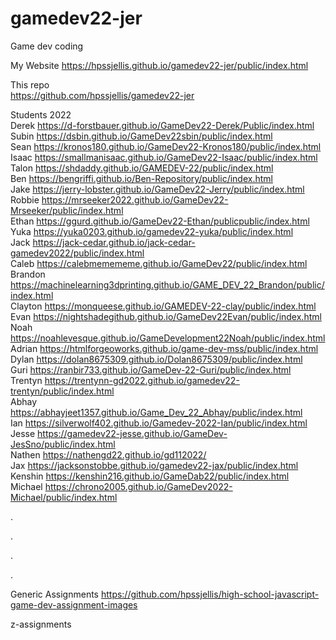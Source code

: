 # gamedev22-jer
Game dev coding


My Website   https://hpssjellis.github.io/gamedev22-jer/public/index.html

This repo  
https://github.com/hpssjellis/gamedev22-jer




Students 2022   
Derek    https://d-forstbauer.github.io/GameDev22-Derek/Public/index.html     
Subin    https://dsbin.github.io/GameDev22sbin/public/index.html     
Sean	   https://kronos180.github.io/GameDev22-Kronos180/public/index.html        
Isaac    https://smallmanisaac.github.io/GameDev22-Isaac/public/index.html       	
Talon		 https://shdaddy.github.io/GAMEDEV-22/public/index.html        
Ben		   https://bengriffi.github.io/Ben-Repository/public/index.html        
Jake		 https://jerry-lobster.github.io/GameDev22-Jerry/public/index.html     
Robbie	 https://mrseeker2022.github.io/GameDev22-Mrseeker/public/index.html     
Ethan	   https://ggurd.github.io/GameDev22-Ethan/publicpublic/index.html     
Yuka	 	 https://yuka0203.github.io/gamedev22-yuka/public/index.html     
Jack		 https://jack-cedar.github.io/jack-cedar-gamedev2022/public/index.html     
Caleb		 https://calebmemememe.github.io/GameDev22/public/index.html     
Brandon	 https://machinelearning3dprinting.github.io/GAME_DEV_22_Brandon/public/index.html     
Clayton	 https://monqueese.github.io/GAMEDEV-22-clay/public/index.html       
Evan		 https://nightshadegithub.github.io/GameDev22Evan/public/index.html     
Noah		 https://noahlevesque.github.io/GameDevelopment22Noah/public/index.html     
Adrian	 https://htmlforgeoworks.github.io/game-dev-mss/public/index.html         
Dylan		 https://dolan8675309.github.io/Dolan8675309/public/index.html      
Guri		 https://ranbir733.github.io/GameDev-22-Guri/public/index.html     
Trentyn	 https://trentynn-gd2022.github.io/gamedev22-trentyn/public/index.html       
Abhay		 https://abhayjeet1357.github.io/Game_Dev_22_Abhay/public/index.html     
Ian		   https://silverwolf402.github.io/Gamedev-2022-Ian/public/index.html     
Jesse		 https://gamedev22-jesse.github.io/GameDev-JesSno/public/index.html         
Nathen	 https://nathengd22.github.io/gd112022/     
Jax		   https://jacksonstobbe.github.io/gamedev22-jax/public/index.html     
Kenshin  https://kenshin216.github.io/GameDab22/public/index.html     
Michael	 https://chrono2005.github.io/GameDev2022-Michael/public/index.html   


.



.








.



.




Generic Assignments
https://github.com/hpssjellis/high-school-javascript-game-dev-assignment-images

z-assignments
